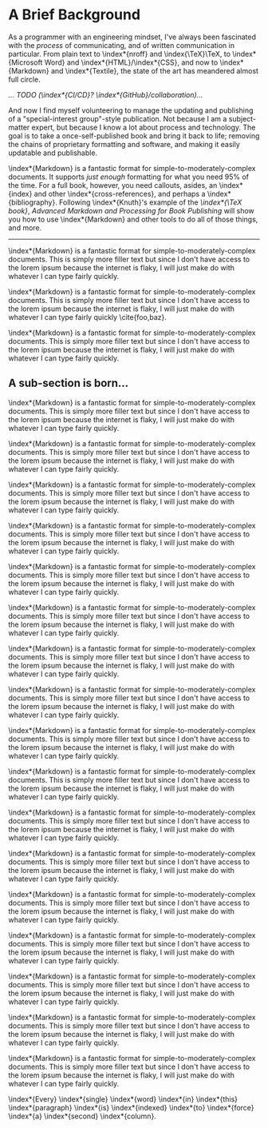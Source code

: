 # A Brief Background

As a programmer with an engineering mindset, I've always been fascinated with the
_process_ of communicating, and of written communication in particular.  From
plain text to \index*{nroff} and \index{\TeX}\TeX, to \index*{Microsoft Word} and
\index*{HTML}/\index*{CSS}, and now to \index*{Markdown} and \index*{Textile},
the state of the art has meandered almost full circle.

_... TODO (\index*{CI/CD}? \index*{GitHub}/collaboration)..._

And now I find myself volunteering to manage the updating and publishing of a
"special-interest group"-style publication.  Not because I am a subject-matter
expert, but because I know a lot about process and technology.  The goal is to
take a once-self-published book and bring it back to life; removing the chains
of proprietary formatting and software, and making it easily updatable and
publishable.

\index*{Markdown} is a fantastic format for simple-to-moderately-complex
documents.  It supports _just enough_ formatting for what you need 95% of the
time.  For a full book, however, you need callouts, asides, an \index*{index}
and other \index*{cross-references}, and perhaps a \index*{bibliography}.
Following \index*{Knuth}'s example of the
_\index*{\TeX book}_, _Advanced Markdown and Processing for Book Publishing_
will show you how to use \index*{Markdown} and other tools to do all of those
things, and more.

----

\index*{Markdown} is a fantastic format for simple-to-moderately-complex
documents.  This is simply more filler text but since I don't have access to the
lorem ipsum because the internet is flaky, I will just make do with whatever I
can type fairly quickly.

\index*{Markdown} is a fantastic format for simple-to-moderately-complex
documents.  This is simply more filler text but since I don't have access to the
lorem ipsum because the internet is flaky, I will just make do with whatever I
can type fairly quickly \cite{foo,baz}.

\index*{Markdown} is a fantastic format for simple-to-moderately-complex
documents.  This is simply more filler text but since I don't have access to the
lorem ipsum because the internet is flaky, I will just make do with whatever I
can type fairly quickly.

## A sub-section is born...

\index*{Markdown} is a fantastic format for simple-to-moderately-complex
documents.  This is simply more filler text but since I don't have access to the
lorem ipsum because the internet is flaky, I will just make do with whatever I
can type fairly quickly.

\index*{Markdown} is a fantastic format for simple-to-moderately-complex
documents.  This is simply more filler text but since I don't have access to the
lorem ipsum because the internet is flaky, I will just make do with whatever I
can type fairly quickly.

\index*{Markdown} is a fantastic format for simple-to-moderately-complex
documents.  This is simply more filler text but since I don't have access to the
lorem ipsum because the internet is flaky, I will just make do with whatever I
can type fairly quickly.

\index*{Markdown} is a fantastic format for simple-to-moderately-complex
documents.  This is simply more filler text but since I don't have access to the
lorem ipsum because the internet is flaky, I will just make do with whatever I
can type fairly quickly.

\index*{Markdown} is a fantastic format for simple-to-moderately-complex
documents.  This is simply more filler text but since I don't have access to the
lorem ipsum because the internet is flaky, I will just make do with whatever I
can type fairly quickly.

\index*{Markdown} is a fantastic format for simple-to-moderately-complex
documents.  This is simply more filler text but since I don't have access to the
lorem ipsum because the internet is flaky, I will just make do with whatever I
can type fairly quickly.

\index*{Markdown} is a fantastic format for simple-to-moderately-complex
documents.  This is simply more filler text but since I don't have access to the
lorem ipsum because the internet is flaky, I will just make do with whatever I
can type fairly quickly.

\index*{Markdown} is a fantastic format for simple-to-moderately-complex
documents.  This is simply more filler text but since I don't have access to the
lorem ipsum because the internet is flaky, I will just make do with whatever I
can type fairly quickly.

\index*{Markdown} is a fantastic format for simple-to-moderately-complex
documents.  This is simply more filler text but since I don't have access to the
lorem ipsum because the internet is flaky, I will just make do with whatever I
can type fairly quickly.

\index*{Markdown} is a fantastic format for simple-to-moderately-complex
documents.  This is simply more filler text but since I don't have access to the
lorem ipsum because the internet is flaky, I will just make do with whatever I
can type fairly quickly.

\index*{Markdown} is a fantastic format for simple-to-moderately-complex
documents.  This is simply more filler text but since I don't have access to the
lorem ipsum because the internet is flaky, I will just make do with whatever I
can type fairly quickly.

\index*{Markdown} is a fantastic format for simple-to-moderately-complex
documents.  This is simply more filler text but since I don't have access to the
lorem ipsum because the internet is flaky, I will just make do with whatever I
can type fairly quickly.

\index*{Markdown} is a fantastic format for simple-to-moderately-complex
documents.  This is simply more filler text but since I don't have access to the
lorem ipsum because the internet is flaky, I will just make do with whatever I
can type fairly quickly.

\index*{Markdown} is a fantastic format for simple-to-moderately-complex
documents.  This is simply more filler text but since I don't have access to the
lorem ipsum because the internet is flaky, I will just make do with whatever I
can type fairly quickly.

\index*{Markdown} is a fantastic format for simple-to-moderately-complex
documents.  This is simply more filler text but since I don't have access to the
lorem ipsum because the internet is flaky, I will just make do with whatever I
can type fairly quickly.

\index*{Markdown} is a fantastic format for simple-to-moderately-complex
documents.  This is simply more filler text but since I don't have access to the
lorem ipsum because the internet is flaky, I will just make do with whatever I
can type fairly quickly.

\index*{Markdown} is a fantastic format for simple-to-moderately-complex
documents.  This is simply more filler text but since I don't have access to the
lorem ipsum because the internet is flaky, I will just make do with whatever I
can type fairly quickly.

\index*{Every} \index*{single} \index*{word} \index*{in} \index*{this} \index*{paragraph}
\index*{is} \index*{indexed} \index*{to} \index*{force} \index*{a} \index*{second}
\index*{column}.
